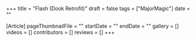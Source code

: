 +++
title = "Flash (Dook Retrofit)"
draft = false
tags = ["MajorMagic"]
date = ""

[Article]
pageThumbnailFile = ""
startDate = ""
endDate = ""
gallery = []
videos = []
contributors = []
reviews = []
+++